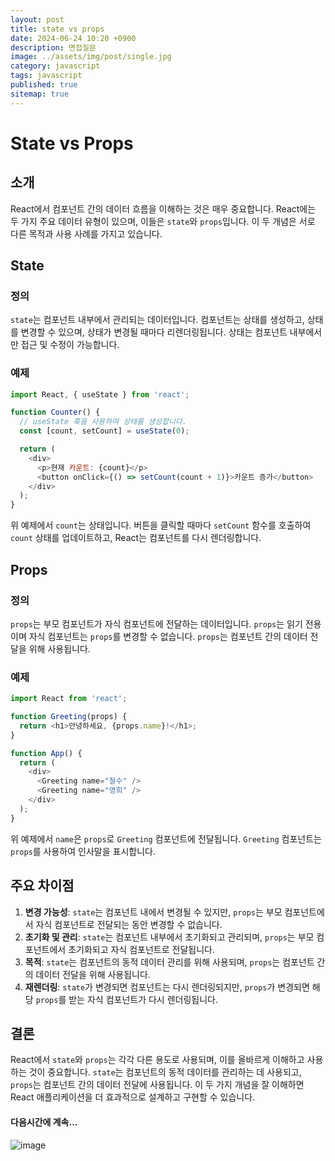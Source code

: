```yaml
---
layout: post
title: state vs props
date: 2024-06-24 10:20 +0900
description: 면접질문
image: ../assets/img/post/single.jpg
category: javascript
tags: javascript 
published: true
sitemap: true
---
```



# State vs Props

## 소개

React에서 컴포넌트 간의 데이터 흐름을 이해하는 것은 매우 중요합니다. React에는 두 가지 주요 데이터 유형이 있으며, 이들은 `state`와 `props`입니다. 이 두 개념은 서로 다른 목적과 사용 사례를 가지고 있습니다.

## State

### 정의

`state`는 컴포넌트 내부에서 관리되는 데이터입니다. 컴포넌트는 상태를 생성하고, 상태를 변경할 수 있으며, 상태가 변경될 때마다 리렌더링됩니다. 상태는 컴포넌트 내부에서만 접근 및 수정이 가능합니다.

### 예제

```javascript
import React, { useState } from 'react';

function Counter() {
  // useState 훅을 사용하여 상태를 생성합니다.
  const [count, setCount] = useState(0);

  return (
    <div>
      <p>현재 카운트: {count}</p>
      <button onClick={() => setCount(count + 1)}>카운트 증가</button>
    </div>
  );
}
```

위 예제에서 `count`는 상태입니다. 버튼을 클릭할 때마다 `setCount` 함수를 호출하여 `count` 상태를 업데이트하고, React는 컴포넌트를 다시 렌더링합니다.

## Props

### 정의

`props`는 부모 컴포넌트가 자식 컴포넌트에 전달하는 데이터입니다. `props`는 읽기 전용이며 자식 컴포넌트는 `props`를 변경할 수 없습니다. `props`는 컴포넌트 간의 데이터 전달을 위해 사용됩니다.

### 예제

```javascript
import React from 'react';

function Greeting(props) {
  return <h1>안녕하세요, {props.name}!</h1>;
}

function App() {
  return (
    <div>
      <Greeting name="철수" />
      <Greeting name="영희" />
    </div>
  );
}
```

위 예제에서 `name`은 `props`로 `Greeting` 컴포넌트에 전달됩니다. `Greeting` 컴포넌트는 `props`를 사용하여 인사말을 표시합니다.

## 주요 차이점

1. **변경 가능성**: `state`는 컴포넌트 내에서 변경될 수 있지만, `props`는 부모 컴포넌트에서 자식 컴포넌트로 전달되는 동안 변경할 수 없습니다.
2. **초기화 및 관리**: `state`는 컴포넌트 내부에서 초기화되고 관리되며, `props`는 부모 컴포넌트에서 초기화되고 자식 컴포넌트로 전달됩니다.
3. **목적**: `state`는 컴포넌트의 동적 데이터 관리를 위해 사용되며, `props`는 컴포넌트 간의 데이터 전달을 위해 사용됩니다.
4. **재렌더링**: `state`가 변경되면 컴포넌트는 다시 렌더링되지만, `props`가 변경되면 해당 `props`를 받는 자식 컴포넌트가 다시 렌더링됩니다.

## 결론

React에서 `state`와 `props`는 각각 다른 용도로 사용되며, 이를 올바르게 이해하고 사용하는 것이 중요합니다. `state`는 컴포넌트의 동적 데이터를 관리하는 데 사용되고, `props`는 컴포넌트 간의 데이터 전달에 사용됩니다. 이 두 가지 개념을 잘 이해하면 React 애플리케이션을 더 효과적으로 설계하고 구현할 수 있습니다.

#### 다음시간에 계속...
![image](https://github.com/nicejmp1/nicejmp1.github.io/assets/163364733/90a41f22-19d3-4d17-b649-016d5880fa98)